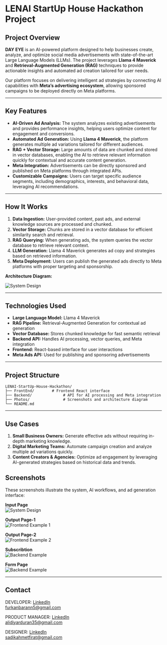 
# LENAI StartUp House Hackathon Project

## Project Overview

**DAY EYE** is an AI-powered platform designed to help businesses create, analyze, and optimize social media advertisements with state-of-the-art Large Language Models (LLMs). The project leverages **Llama 4 Maverick** and **Retrieval-Augmented Generation (RAG)** techniques to provide actionable insights and automated ad creation tailored for user needs.  

Our platform focuses on delivering intelligent ad strategies by connecting AI capabilities with **Meta’s advertising ecosystem**, allowing sponsored campaigns to be deployed directly on Meta platforms.

---

## Key Features

- **AI-Driven Ad Analysis:** The system analyzes existing advertisements and provides performance insights, helping users optimize content for engagement and conversions.
- **Automated Ad Generation:** Using **Llama 4 Maverick**, the platform generates multiple ad variations tailored for different audiences.
- **RAG + Vector Storage:** Large amounts of data are chunked and stored in vector databases, enabling the AI to retrieve relevant information quickly for contextual and accurate content generation.
- **Meta Integration:** Advertisements can be directly sponsored and published on Meta platforms through integrated APIs.
- **Customizable Campaigns:** Users can target specific audience segments, including demographics, interests, and behavioral data, leveraging AI recommendations.

---

## How It Works

1. **Data Ingestion:** User-provided content, past ads, and external knowledge sources are processed and chunked.
2. **Vector Storage:** Chunks are stored in a vector database for efficient similarity search and retrieval.
3. **RAG Querying:** When generating ads, the system queries the vector database to retrieve relevant context.
4. **LLM Generation:** Llama 4 Maverick generates ad copy and strategies based on retrieved information.
5. **Meta Deployment:** Users can publish the generated ads directly to Meta platforms with proper targeting and sponsorship.

**Architecture Diagram:**  

![System Design](./Photos/SystemDesign.png)

---

## Technologies Used

- **Large Language Model:** Llama 4 Maverick
- **RAG Pipeline:** Retrieval-Augmented Generation for contextual ad generation
- **Vector Database:** Stores chunked knowledge for fast semantic retrieval
- **Backend API:** Handles AI processing, vector queries, and Meta integration
- **Frontend:** React-based interface for user interactions
- **Meta Ads API:** Used for publishing and sponsoring advertisements

---

## Project Structure

```
LENAI-StartUp-House-Hackathon/
├── FrontEnd/        # Frontend React interface
├── Backend/              # API for AI processing and Meta integration
├── Photos/               # Screenshots and architecture diagram
└── README.md
```

---

## Use Cases

1. **Small Business Owners:** Generate effective ads without requiring in-depth marketing knowledge.
2. **Digital Marketing Teams:** Automate campaign creation and analyze multiple ad variations quickly.
3. **Content Creators & Agencies:** Optimize ad engagement by leveraging AI-generated strategies based on historical data and trends.

## Screenshots

These screenshots illustrate the system, AI workflows, and ad generation interface:

**Input Page**  
![System Design](./Photos/inputproduct.png)

**Output Page-1**  
![Frontend Example 1](./Photos/showall.png)

**Output Page-2**  
![Frontend Example 2](./Photos/show2.png)

**Subscribtion**  
![Backend Example](./Photos/packages.png)

**Form Page**  
![Backend Example](./Photos/infopage.png)

---
## Contact

DEVELOPER:
[LinkedIn](https://www.linkedin.com/in/furkanbaran5/)  
furkanbarann5@gmail.com

PRODUCT MANAGER:
[LinkedIn](https://www.linkedin.com/in/diyar-duran/)  
alidiyarduran35@gmail.com

DESIGNER:
[LinkedIn](https://www.linkedin.com/in/sadikahmetfirat0/)  
sadikahmetfirat@gmail.com
